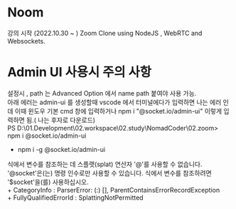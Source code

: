 # Noom

강의 시작 (2022.10.30 ~ )
Zoom Clone using NodeJS , WebRTC and Websockets.


# Admin UI 사용시 주의 사항 <br>
설정시 , path 는 Advanced Option 에서 name path 붙여야 사용 가능.<br>
아래 에러는 admin-ui 를 생성할때 vscode 에서 터미널에다가 입력하면 나는 에러 인데 이때 윈도우 기본 cmd 창에 입력하거나  npm i "@socket.io/admin-ui" 이렇게 입력하면 됨.( 나는 후자로 다운로드)<br>
PS D:\01.Development\02.workspace\02.study\NomadCoder\02.zoom> npm i @socket.io/admin-ui<br>
+ npm i -g @socket.io/admin-ui<br>

식에서 변수를 참조하는 데 스플랫(splat) 연산자 '@'를 사용할 수 없습니다. '@socket'은(는) 명령 인수로만 사용할 수 있습니다. 식에서 변수를 참조하려면 '$socket'을(를) 사용하십시오.<br>
    + CategoryInfo          : ParserError: (:) [], ParentContainsErrorRecordException<br>
    + FullyQualifiedErrorId : SplattingNotPermitted<br>
